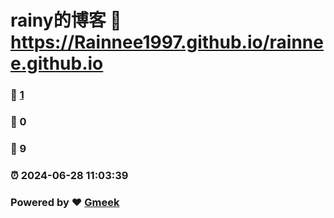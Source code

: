 # rainy的博客 :link: https://Rainnee1997.github.io/rainnee.github.io 
### :page_facing_up: [1](https://Rainnee1997.github.io/rainnee.github.io/tag.html) 
### :speech_balloon: 0 
### :hibiscus: 9 
### :alarm_clock: 2024-06-28 11:03:39 
### Powered by :heart: [Gmeek](https://github.com/Meekdai/Gmeek)
